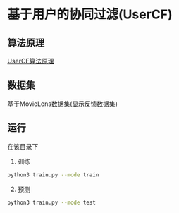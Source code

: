 # 基于用户的协同过滤(UserCF)

## 算法原理

[UserCF算法原理](https://www.cnblogs.com/rainbowly/p/12115346.html)

## 数据集

基于MovieLens数据集(显示反馈数据集)

## 运行
在该目录下
1. 训练
```sh
python3 train.py --mode train
```
2. 预测
```sh
python3 train.py --mode test
```